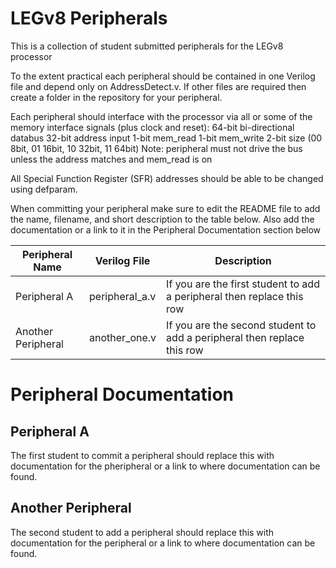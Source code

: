 # LEGv8 Peripherals

This is a collection of student submitted peripherals for the LEGv8 processor

To the extent practical each peripheral should be contained in one Verilog file and depend only on AddressDetect.v. If other files are required then create a folder in the repository for your peripheral.

Each peripheral should interface with the processor via all or some of the memory interface signals (plus clock and reset):
64-bit bi-directional databus 
32-bit address input
1-bit mem_read
1-bit mem_write
2-bit size (00 8bit, 01 16bit, 10 32bit, 11 64bit)
Note: peripheral must not drive the bus unless the address matches and mem_read is on

All Special Function Register (SFR) addresses should be able to be changed using defparam.

When committing your peripheral make sure to edit the README file to add the name, filename, and short description to the table below. Also add the documentation or a link to it in the Peripheral Documentation section below

| Peripheral Name | Verilog File | Description |
| -- | -- | -- |
| Peripheral A | peripheral_a.v | If you are the first student to add a peripheral then replace this row |
| Another Peripheral | another_one.v | If you are the second student to add a peripheral then replace this row |

# Peripheral Documentation

## Peripheral A ##
The first student to commit a peripheral should replace this with documentation for the pheripheral or a link to where documentation can be found.

## Another Peripheral ##
The second student to add a peripheral should replace this with documentation for the peripheral or a link to where documentation can be found.